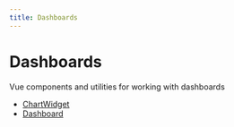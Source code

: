 ```yaml
---
title: Dashboards
---
```


# Dashboards

Vue components and utilities for working with dashboards

- [ChartWidget](class.ChartWidget.md)
- [Dashboard](class.Dashboard.md)
